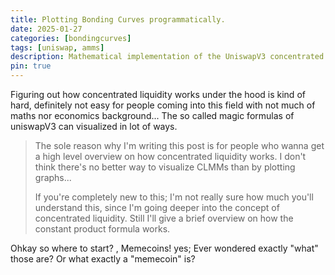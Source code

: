 ```yaml
---
title: Plotting Bonding Curves programmatically.
date: 2025-01-27
categories: [bondingcurves]
tags: [uniswap, amms]
description: Mathematical implementation of the UniswapV3 concentrated liquidity AMM.
pin: true
---
```


Figuring out how concentrated liquidity works under the hood is kind of hard, definitely not easy for people coming into this field with not much of maths nor economics background... The so called magic formulas of uniswapV3 can visualized in lot of ways.

> The sole reason why I'm writing this post is for people who wanna get a high level overview on how concentrated liquidity works. I don't think there's no better way to visualize CLMMs than by plotting graphs...
> 
> If you're completely new to this; I'm not really sure how much you'll understand this, since I'm going deeper into the concept of concentrated liquidity. Still I'll give a brief overview on how the constant product formula works.

Ohkay so where to start? , Memecoins! yes; Ever wondered exactly "what" those are? Or what exactly a "memecoin" is? 
